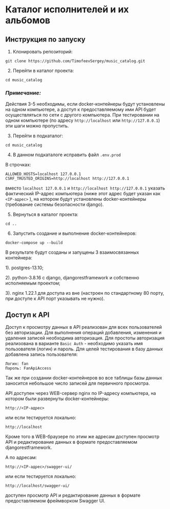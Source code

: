 # Каталог исполнителей и их альбомов

## Инструкция по запуску

1. Клонировать репозиторий:
```
git clone https://github.com/TimofeevSergey/music_catalog.git
```
2. Перейти в каталог проекта:
```
cd music_catalog
```

### _Примечание:_
Действия 3-5 необходимы, если docker-контейнеры будут установлены на одном компьютере,
а доступ к предоставляемому ими API будет осуществляться по сети с другого компьютера.
При тестировании на одном компьютере (по адресу `http://localhost` или `http://127.0.0.1`)
эти шаги можно пропустить.

3. Перейти в подкаталог:
```
cd music_catalog
```
4. В данном подкаталоге исправить файл `.env.prod`

В строчках:
```
ALLOWED_HOSTS=localhost 127.0.0.1
CSRF_TRUSTED_ORIGINS=http://localhost http://127.0.0.1
```
вместо `localhost 127.0.0.1` и `http://localhost http://127.0.0.1`
указать фактический IP-адрес компьютера (ниже этот адрес будет указан как `<IP-адрес>` ),
на котором будут установлены docker-контейнеры (требование системы безопасности django).

5. Вернуться в каталог проекта:
```
cd ..
```

6. Запустить создание и выполнение docker-контейнеров:
```
docker-compose up --build
```

В результате будут созданы и запущены 3 взаимосвязанных контейнера:

1). postgres-13.10;

2). python-3.8.16 с django, djangorestframework и собственно исполняемым проектом;

3). nginx 1.22.1 для доступа из вне (настроен по стандартному 80 порту, при доступе к API порт указывать не нужно).


## Доступ к API

Доступ к просмотру данных в API реализован для всех пользователей без авторизации.
Для выполнения операций добавления, изменения и удаления записей необходима авторизация.
Для простоты авторизация реализована в варианте `Basic Auth` - необходимо указать имя пользователя (логин) и пароль.
Для целей тестирования в базу данных добавлена запись пользователя:
```
Логин: fan
Пароль: FanApiAccess
```
Так же при создании docker-контейнеров во все таблицы базы данных заносится небольшое число записей для первичного просмотра.

API доступен через WEB-сервер nginx по IP-адресу компьютера, на котором были развернуты docker-контейнеры:
```
http://<IP-адрес>
```
или если тестируется локально:
```
http://localhost
```

Кроме того в WEB-браузере по этим же адресам доступен просмотр API и редактирование данных в формате предоставляемом djangorestframework.

А по адресам:
```
http://<IP-адрес>/swagger-ui/
```
или если тестируется локально:
```
http://localhost/swagger-ui/
```
доступен просмотр API и редактирование данных в формате предоставляемом фреймворком Swagger UI.
